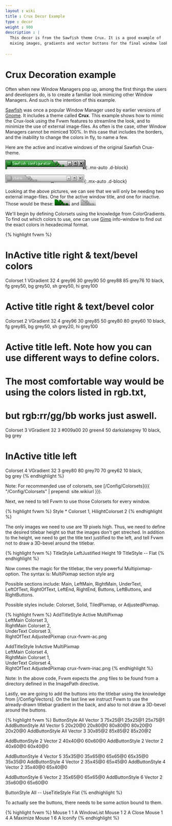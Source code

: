 ```yaml
---
layout : wiki
title : Crux Decor Example
type : decor
weight : 900
description : |
  This decor is from the Sawfish theme Crux. It is a good example of
  mixing images, gradients and vector buttons for the final window look.

---
```

# Crux Decoration example

Often when new Window Managers pop up, among the first things the users and
developers do, is to create a familiar look mimicing other Window Managers.
And such is the intention of this example.

[Sawfish](http://sawmill.sf.net) was once a popular Window Manager used by
earlier versions of [Gnome](http://www.gnome.org). It includes a theme called
**Crux**. This example shows how to mimic the Crux-look using the Fvwm
features to streamline the look, and to minimize the use of external
image-files. As often is the case, other Window Managers cannot be mimiced
100%. In this case that includes the borders, and the inability to change
the colors in fly, to name a few.

Here are the active and incative windows of the original Sawfish Crux-theme.


![image](crux-orig-ac.png){:.mx-auto .d-block}

![image](crux-orig-inac.png){:.mx-auto .d-block}

Looking at the above pictures, we can see that we will only be needing two
external image-files. One for the active window title, and one for inactive.
Those would be these: ![image](crux-fvwm-ac.png) and 
![image](crux-fvwm-inac.png)


We'll begin by defining Colorsets using the knowledge from
ColorGradients.  To find out which colors to use,
one can use [Gimp](http://www.gimp.org) info-window to find out the exact
colors in hexadecimal format.

{% highlight fvwm %}
# InActive title right & text/bevel colors
Colorset 1 VGradient 32 4 grey96 30 grey90 50 grey88 85 grey76 10 black, \
    fg grey50, bg grey50, sh grey50, hi grey100
# Active title right & text/bevel color
Colorset 2 VGradient 32 4 grey96 30 grey85 50 grey80 80 grey60 10 black, \
    fg grey85, bg grey50, sh grey20, hi grey100
# Active title left. Note how you can use different ways to define colors.
# The most comfortable way would be using the colors listed in rgb.txt,
# but rgb:rr/gg/bb works just aswell.
Colorset 3 VGradient 32 3 #009a00 20 green4 50 darkslategrey 10 black, \
    bg grey
# InActive title left
Colorset 4 VGradient 32 3 grey80 80 grey70 70 grey62 10 black, \
    bg grey
{% endhighlight %}

Note: For recommended use of colorsets, see
[/Config/Colorsets]({{ "/Config/Colorsets" | prepend: site.wikiurl }}).

Next, we need to tell Fvwm to use those Colorsets for every window.

{% highlight fvwm %}
Style * Colorset 1, HilightColorset 2
{% endhighlight %}

The only images we need to use are 19 pixels high. Thus, we need to define
the desired titlebar height so that the images don't get streched. In
addition to the height, we need to get the title text justified to the left,
and tell Fvwm not to draw a 3D-bevel around the titlebar.

{% highlight fvwm %}
TitleStyle LeftJustified Height 19
TitleStyle -- Flat
{% endhighlight %}

Now comes the magic for the titlebar, the very powerful Multipixmap-option.
The syntax is: MultiPixmap section style arg

Possible sections include: Main, LeftMain, RightMain, UnderText, LeftOfText, RightOfText, LeftEnd, RightEnd, Buttons, LeftButtons, and RightButtons.

Possible styles include: Colorset, Solid, TiledPixmap, or AdjustedPixmap.

{% highlight fvwm %}
AddTitleStyle Active MultiPixmap \
    LeftMain Colorset 3, \
    RightMain Colorset 2, \
    UnderText Colorset 3, \
    RightOfText AdjustedPixmap crux-fvwm-ac.png

AddTitleStyle InActive MultiPixmap \
    LeftMain Colorset 4, \
    RightMain Colorset 1, \
    UnderText Colorset 4, \
    RightOfText AdjustedPixmap crux-fvwm-inac.png
{% endhighlight %}

Note: In the above code, Fvwm expects the .png files to be found from a directory defined in the ImagePath directive.

Lastly, we are going to add the buttons into the titlebar using the
knowledge from [/Config/Vectors]. On the last line we
instruct Fvwm to use the already-drawn titlebar gradient in the back, and
also to not draw a 3D-bevel around the buttons.

{% highlight fvwm %}
ButtonStyle All Vector 3 75x25@1 25x25@1 25x75@1
AddButtonStyle All Vector 5 20x20@0 20x80@0 80x80@0 80x20@0 20x20@0
AddButtonStyle All Vector 3 30x85@2 85x85@2 85x20@2
 
AddButtonStyle 2 Vector 2 40x40@0 60x60@0
AddButtonStyle 2 Vector 2 40x60@0 60x40@0
 
AddButtonStyle 4 Vector 5 35x35@0 35x65@0 65x65@0 65x35@0 35x35@0
AddButtonStyle 4 Vector 2 35x45@0 65x45@0
AddButtonStyle 4 Vector 2 35x40@0 65x40@0

AddButtonStyle 6 Vector 2 35x65@0 65x65@0
AddButtonStyle 6 Vector 2 35x60@0 65x60@0

ButtonStyle All -- UseTitleStyle Flat
{% endhighlight %}

To actually see the buttons, there needs to be some action bound to them.

{% highlight fvwm %}
Mouse 1 1 A WindowList
Mouse 1 2 A Close
Mouse 1 4 A Maximize
Mouse 1 6 A Iconify
{% endhighlight %}
